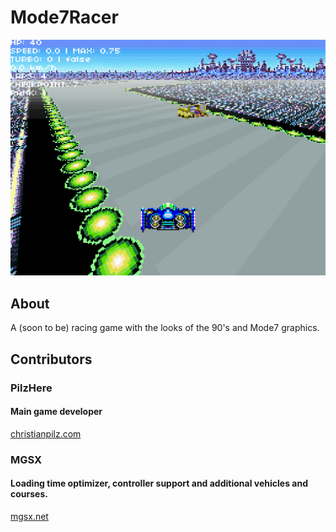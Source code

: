 # Mode7Racer
![alt text](https://github.com/PilzHere/Mode7Racer/blob/master/readmeScreenshot.png)

## About
A (soon to be) racing game with the looks of the 90's and Mode7 graphics.

## Contributors
### PilzHere
#### Main game developer
[christianpilz.com](https://www.christianpilz.com)

### MGSX
#### Loading time optimizer, controller support and additional vehicles and courses.
[mgsx.net](https://www.mgsx.net)
